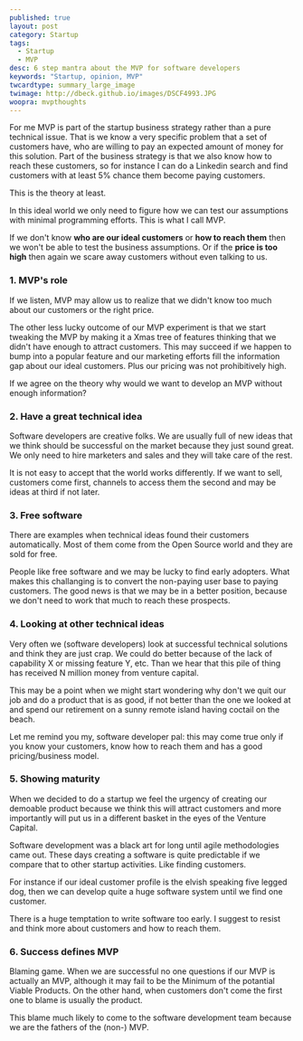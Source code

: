 ```yaml
---
published: true
layout: post
category: Startup
tags: 
  - Startup
  - MVP
desc: 6 step mantra about the MVP for software developers
keywords: "Startup, opinion, MVP"
twcardtype: summary_large_image
twimage: http://dbeck.github.io/images/DSCF4993.JPG
woopra: mvpthoughts
---
```


For me MVP is part of the startup business strategy rather than a pure technical issue. That is we know a very specific problem that a set of customers have, who are willing to pay an expected amount of money for this solution. Part of the business strategy is that we also know how to reach these customers, so for instance I can do a Linkedin search and find customers with at least 5% chance them become paying customers.

This is the theory at least.

In this ideal world we only need to figure how we can test our assumptions with minimal programming efforts. This is what I call MVP.

If we don't know **who are our ideal customers** or **how to reach them** then we won't be able to test the business assumptions. Or if the **price is too high** then again we scare away customers without even talking to us.

### 1. MVP's role

If we listen, MVP may allow us to realize that we didn't know too much about our customers or the right price.

The other less lucky outcome of our MVP experiment is that we start tweaking the MVP by making it a Xmas tree of features thinking that we didn't have enough to attract customers. This may succeed if we happen to bump into a popular feature and our marketing efforts fill the information gap about our ideal customers. Plus our pricing was not prohibitively high.

If we agree on the theory why would we want to develop an MVP without enough information?

### 2. Have a great technical idea

Software developers are creative folks. We are usually full of new ideas that we think should be successful on the market because they just sound great. We only need to hire marketers and sales and they will take care of the rest.

It is not easy to accept that the world works differently. If we want to sell, customers come first, channels to access them the second and may be ideas at third if not later.

### 3. Free software

There are examples when technical ideas found their customers automatically. Most of them come from the Open Source world and they are sold for free.

People like free software and we may be lucky to find early adopters. What makes this challanging is to convert the non-paying user base to paying customers. The good news is that we may be in a better position, because we don't need to work that much to reach these prospects.

### 4. Looking at other technical ideas

Very often we (software developers) look at successful technical solutions and think they are just crap. We could do better because of the lack of capability X or missing feature Y, etc. Than we hear that this pile of thing has received N million money from venture capital.

This may be a point when we might start wondering why don't we quit our job and do a product that is as good, if not better than the one we looked at and spend our retirement on a sunny remote island having coctail on the beach.

Let me remind you my, software developer pal: this may come true only if you know your customers, know how to reach them and has a good pricing/business model.

### 5. Showing maturity

When we decided to do a startup we feel the urgency of creating our demoable product because we think this will attract customers and more importantly will put us in a different basket in the eyes of the Venture Capital.

Software development was a black art for long until agile methodologies came out. These days creating a software is quite predictable if we compare that to other startup activities. Like finding customers.

For instance if our ideal customer profile is the elvish speaking five legged dog, then we can develop quite a huge software system until we find one customer.

There is a huge temptation to write software too early. I suggest to resist and think more about customers and how to reach them.

### 6. Success defines MVP

Blaming game. When we are successful no one questions if our MVP is actually an MVP, although it may fail to be the Minimum of the potantial Viable Products. On the other hand, when customers don't come the first one to blame is usually the product.

This blame much likely to come to the software development team because we are the fathers of the (non-) MVP.
